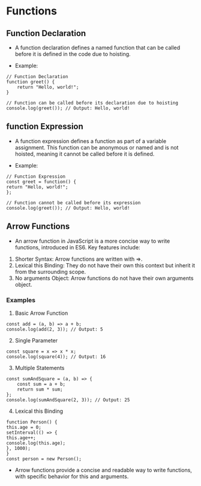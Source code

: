 # Functions

## Function Declaration

- A function declaration defines a named function that can be called before it is defined in the code due to hoisting.

- Example:

```
// Function Declaration
function greet() {
    return "Hello, world!";
}

// Function can be called before its declaration due to hoisting
console.log(greet()); // Output: Hello, world!
```

## function Expression

- A function expression defines a function as part of a variable assignment. This function can be anonymous or named and is not hoisted, meaning it cannot be called before it is defined.

- Example:

```
// Function Expression
const greet = function() {
return "Hello, world!";
};

// Function cannot be called before its expression
console.log(greet()); // Output: Hello, world!
```

## Arrow Functions

- An arrow function in JavaScript is a more concise way to write functions, introduced in ES6. Key features include:

1. Shorter Syntax: Arrow functions are written with =>.
2. Lexical this Binding: They do not have their own this context but inherit it from the surrounding scope.
3. No arguments Object: Arrow functions do not have their own arguments object.

### Examples

1. Basic Arrow Function

```
const add = (a, b) => a + b;
console.log(add(2, 3)); // Output: 5
```

2. Single Parameter

```
const square = x => x * x;
console.log(square(4)); // Output: 16
```

3. Multiple Statements

```
const sumAndSquare = (a, b) => {
    const sum = a + b;
    return sum * sum;
};
console.log(sumAndSquare(2, 3)); // Output: 25
```

4. Lexical this Binding

```
function Person() {
this.age = 0;
setInterval(() => {
this.age++;
console.log(this.age);
}, 1000);
}
const person = new Person();
```

- Arrow functions provide a concise and readable way to write functions, with specific behavior for this and arguments.
